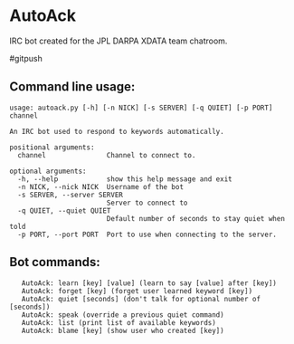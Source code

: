 AutoAck
=======

IRC bot created for the JPL DARPA XDATA team chatroom.

\#gitpush

Command line usage:
-------------------
```
usage: autoack.py [-h] [-n NICK] [-s SERVER] [-q QUIET] [-p PORT] channel

An IRC bot used to respond to keywords automatically.

positional arguments:
  channel               Channel to connect to.

optional arguments:
  -h, --help            show this help message and exit
  -n NICK, --nick NICK  Username of the bot
  -s SERVER, --server SERVER
                        Server to connect to
  -q QUIET, --quiet QUIET
                        Default number of seconds to stay quiet when told
  -p PORT, --port PORT  Port to use when connecting to the server.
```

Bot commands:
-------------
```
   AutoAck: learn [key] [value] (learn to say [value] after [key])
   AutoAck: forget [key] (forget user learned keyword [key])
   AutoAck: quiet [seconds] (don't talk for optional number of [seconds])
   AutoAck: speak (override a previous quiet command)
   AutoAck: list (print list of available keywords)
   AutoAck: blame [key] (show user who created [key])
```